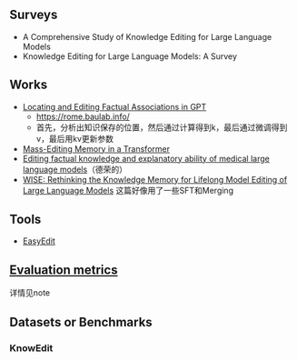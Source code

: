 

## Surveys

- A Comprehensive Study of Knowledge Editing for Large Language Models
- Knowledge Editing for Large Language Models: A Survey


## Works

- [Locating and Editing Factual Associations in GPT](https://arxiv.org/abs/2202.05262)
	- https://rome.baulab.info/
	- 首先，分析出知识保存的位置，然后通过计算得到k，最后通过微调得到v，最后用kv更新参数
- [Mass-Editing Memory in a Transformer](https://arxiv.org/abs/2210.07229)
- [Editing factual knowledge and explanatory ability of medical large language models](https://dl.acm.org/doi/abs/10.1145/3627673.3679673)（德荣的）
- [WISE: Rethinking the Knowledge Memory for Lifelong Model Editing of Large Language Models](https://arxiv.org/pdf/2405.14768) 这篇好像用了一些SFT和Merging

## Tools

- [EasyEdit](https://github.com/zjunlp/EasyEdit)

## [Evaluation metrics](Evaluation%20metrics.md)

详情见note

## Datasets or Benchmarks

### KnowEdit
































